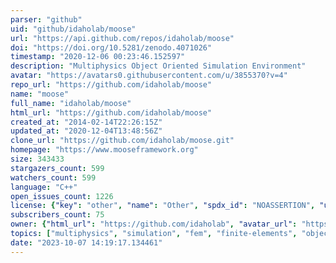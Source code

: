 ```yaml
---
parser: "github"
uid: "github/idaholab/moose"
url: "https://api.github.com/repos/idaholab/moose"
doi: "https://doi.org/10.5281/zenodo.4071026"
timestamp: "2020-12-06 00:23:46.152597"
description: "Multiphysics Object Oriented Simulation Environment"
avatar: "https://avatars0.githubusercontent.com/u/3855370?v=4"
repo_url: "https://github.com/idaholab/moose"
name: "moose"
full_name: "idaholab/moose"
html_url: "https://github.com/idaholab/moose"
created_at: "2014-02-14T22:26:15Z"
updated_at: "2020-12-04T13:48:56Z"
clone_url: "https://github.com/idaholab/moose.git"
homepage: "https://www.mooseframework.org"
size: 343433
stargazers_count: 599
watchers_count: 599
language: "C++"
open_issues_count: 1226
license: {"key": "other", "name": "Other", "spdx_id": "NOASSERTION", "url": null, "node_id": "MDc6TGljZW5zZTA="}
subscribers_count: 75
owner: {"html_url": "https://github.com/idaholab", "avatar_url": "https://avatars0.githubusercontent.com/u/3855370?v=4", "login": "idaholab", "type": "Organization"}
topics: ["multiphysics", "simulation", "fem", "finite-elements", "object-oriented", "parallel", "amr"]
date: "2023-10-07 14:19:17.134461"
---
```

